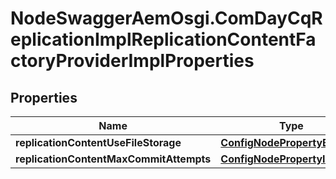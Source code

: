 # NodeSwaggerAemOsgi.ComDayCqReplicationImplReplicationContentFactoryProviderImplProperties

## Properties

Name | Type | Description | Notes
------------ | ------------- | ------------- | -------------
**replicationContentUseFileStorage** | [**ConfigNodePropertyBoolean**](ConfigNodePropertyBoolean.md) |  | [optional] 
**replicationContentMaxCommitAttempts** | [**ConfigNodePropertyInteger**](ConfigNodePropertyInteger.md) |  | [optional] 


